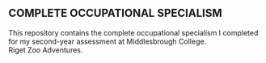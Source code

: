 ## COMPLETE OCCUPATIONAL SPECIALISM
This repository contains the complete occupational specialism I completed for my second-year assessment at Middlesbrough College. <br>Riget Zoo Adventures.
